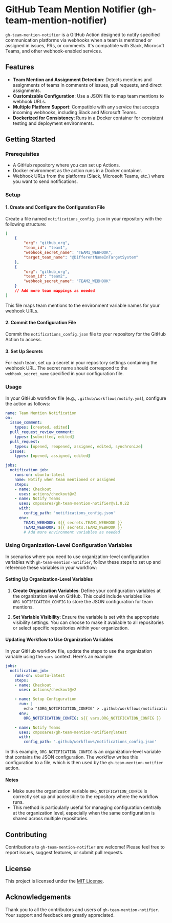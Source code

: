 # GitHub Team Mention Notifier (gh-team-mention-notifier)

`gh-team-mention-notifier` is a GitHub Action designed to notify specified communication platforms via webhooks when a team is mentioned or assigned in issues, PRs, or comments. It's compatible with Slack, Microsoft Teams, and other webhook-enabled services.

## Features

- **Team Mention and Assignment Detection**: Detects mentions and assignments of teams in comments of issues, pull requests, and direct assignments.
- **Customizable Configuration**: Use a JSON file to map team mentions to webhook URLs.
- **Multiple Platform Support**: Compatible with any service that accepts incoming webhooks, including Slack and Microsoft Teams.
- **Dockerized for Consistency**: Runs in a Docker container for consistent testing and deployment environments.

## Getting Started

### Prerequisites

- A GitHub repository where you can set up Actions.
- Docker environment as the action runs in a Docker container.
- Webhook URLs from the platforms (Slack, Microsoft Teams, etc.) where you want to send notifications.

### Setup

#### 1. **Create and Configure the Configuration File**

Create a file named `notifications_config.json` in your repository with the following structure:

```json
[
    {
        "org": "github_org",
        "team_id": "team1",
        "webhook_secret_name": "TEAM1_WEBHOOK",
        "target_team_name": "@DifferentNameInTargetSystem"
    },
    {
        "org": "github_org",
        "team_id": "team2",
        "webhook_secret_name": "TEAM2_WEBHOOK"
    }
    // Add more team mappings as needed
]
```

This file maps team mentions to the environment variable names for your webhook URLs.

#### 2. **Commit the Configuration File**

Commit the `notifications_config.json` file to your repository for the GitHub Action to access.

#### 3. **Set Up Secrets**

For each team, set up a secret in your repository settings containing the webhook URL. The secret name should correspond to the `webhook_secret_name` specified in your configuration file.

### Usage

In your GitHub workflow file (e.g., `.github/workflows/notify.yml`), configure the action as follows:

```yaml
name: Team Mention Notification
on:
  issue_comment:
    types: [created, edited]
  pull_request_review_comment:
    types: [submitted, edited]
  pull_request:
    types: [opened, reopened, assigned, edited, synchronize]
  issues:
    types: [opened, assigned, edited]

jobs:
  notification_job:
    runs-on: ubuntu-latest
    name: Notify when team mentioned or assigned
    steps:
    - name: Checkout
      uses: actions/checkout@v2
    - name: Notify Teams
      uses: cmpsoares/gh-team-mention-notifier@v1.0.22
      with:
        config_path: 'notifications_config.json'
      env:
        TEAM1_WEBHOOK: ${{ secrets.TEAM1_WEBHOOK }}
        TEAM2_WEBHOOK: ${{ secrets.TEAM2_WEBHOOK }}
        # Add more environment variables as needed
```

### Using Organization-Level Configuration Variables

In scenarios where you need to use organization-level configuration variables with `gh-team-mention-notifier`, follow these steps to set up and reference these variables in your workflow:

#### Setting Up Organization-Level Variables

1. **Create Organization Variables**: Define your configuration variables at the organization level on GitHub. This could include variables like `ORG_NOTIFICATION_CONFIG` to store the JSON configuration for team mentions.

2. **Set Variable Visibility**: Ensure the variable is set with the appropriate visibility settings. You can choose to make it available to all repositories or select specific repositories within your organization.

#### Updating Workflow to Use Organization Variables

In your GitHub workflow file, update the steps to use the organization variable using the `vars` context. Here's an example:

```yaml
jobs:
  notification_job:
    runs-on: ubuntu-latest
    steps:
    - name: Checkout
      uses: actions/checkout@v2

    - name: Setup Configuration
      run: |
        echo "$ORG_NOTIFICATION_CONFIG" > .github/workflows/notifications_config.json
      env:
        ORG_NOTIFICATION_CONFIG: ${{ vars.ORG_NOTIFICATION_CONFIG }}

    - name: Notify Teams
      uses: cmpsoares/gh-team-mention-notifier@latest
      with:
        config_path: '.github/workflows/notifications_config.json'
```

In this example, `ORG_NOTIFICATION_CONFIG` is an organization-level variable that contains the JSON configuration. The workflow writes this configuration to a file, which is then used by the `gh-team-mention-notifier` action.

#### Notes

- Make sure the organization variable `ORG_NOTIFICATION_CONFIG` is correctly set up and accessible to the repository where the workflow runs.
- This method is particularly useful for managing configuration centrally at the organization level, especially when the same configuration is shared across multiple repositories.

## Contributing

Contributions to `gh-team-mention-notifier` are welcome! Please feel free to report issues, suggest features, or submit pull requests.

## License

This project is licensed under the [MIT License](LICENSE).

## Acknowledgements

Thank you to all the contributors and users of `gh-team-mention-notifier`. Your support and feedback are greatly appreciated.
